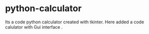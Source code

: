 # python-calculator
Its a code python calculator created with tkinter.
Here added a code calulator with Gui interface .
